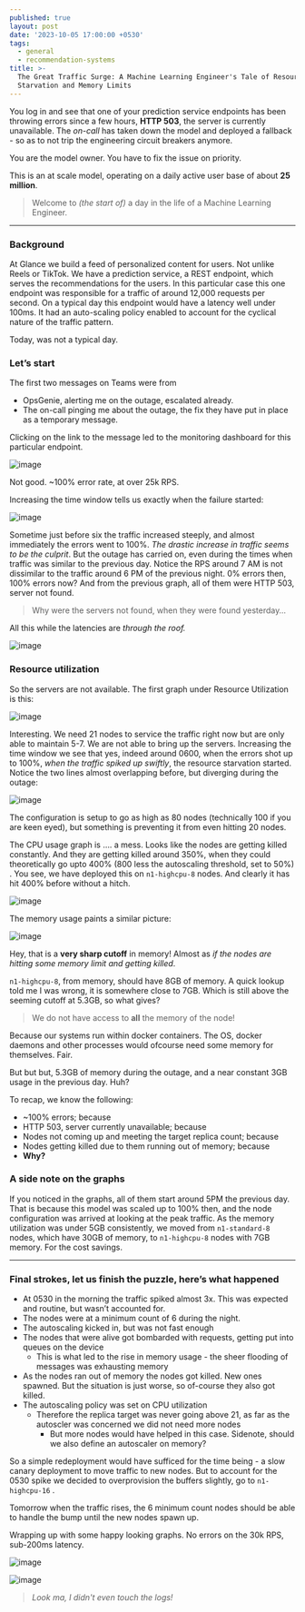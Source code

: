 ```yaml
---
published: true
layout: post
date: '2023-10-05 17:00:00 +0530'
tags:
  - general
  - recommendation-systems
title: >-
  The Great Traffic Surge: A Machine Learning Engineer's Tale of Resource
  Starvation and Memory Limits
---
```

You log in and see that one of your prediction service endpoints has been throwing errors since a few hours, **HTTP 503**, the server is currently unavailable. The *on-call* has taken down the model and deployed a fallback - so as to not trip the engineering circuit breakers anymore.

You are the model owner. You have to fix the issue on priority.

This is an at scale model, operating on a daily active user base of about **25 million**.

> Welcome to *(the start of)* a day in the life of a Machine Learning Engineer.

----

### Background


At Glance we build a feed of personalized content for users. Not unlike Reels or TikTok. We have a prediction service, a REST endpoint, which serves the recommendations for the users. In this particular case this one endpoint was responsible for a traffic of around 12,000 requests per second. On a typical day this endpoint would have a latency well under 100ms. It had an auto-scaling policy enabled to account for the cyclical nature of the traffic pattern.

Today, was not a typical day.

### Let’s start


The first two messages on Teams were from 


- OpsGenie, alerting me on the outage, escalated already.
- The on-call pinging me about the outage, the fix they have put in place as a temporary message.

Clicking on the link to the message led to the monitoring dashboard for this particular endpoint.

![image]({{site.baseurl}}/media/FirstView.png)

Not good. ~100% error rate, at over 25k RPS.

Increasing the time window tells us exactly when the failure started:

![image]({{site.baseurl}}/media/SecondLook.png)

Sometime just before six the traffic increased steeply, and almost immediately the errors went to 100%. *The drastic increase in traffic seems to be the culprit*. But the outage has carried on, even during the times when traffic was similar to the previous day. Notice the RPS around 7 AM is not dissimilar to the traffic around 6 PM of the previous night. 0% errors then, 100% errors now? And from the previous graph, all of them were HTTP 503, server not found. 

> Why were the servers not found, when they were found yesterday… 


All this while the latencies are *through the roof.*

![image]({{site.baseurl}}/media/RooftopLatencies.png)

### Resource utilization


So the servers are not available. The first graph under Resource Utilization is this:

![image]({{site.baseurl}}/media/ResUtilFirst.png)

Interesting. We need 21 nodes to service the traffic right now but are only able to maintain 5-7. We are not able to bring up the servers. Increasing the time window we see that yes, indeed around 0600, when the errors shot up to 100%, *when the traffic spiked up swiftly*, the resource starvation started. Notice the two lines almost overlapping before, but diverging during the outage:

![image]({{site.baseurl}}/media/ResUtilSecond.png)

The configuration is setup to go as high as 80 nodes (technically 100 if you are keen eyed), but something is preventing it from even hitting 20 nodes.

The CPU usage graph is …. a mess. Looks like the nodes are getting killed constantly. And they are getting killed around 350%, when they could theoretically go upto 400% (800 less the autoscaling threshold, set to 50%) . You see, we have deployed this on `n1-highcpu-8` nodes. And clearly it has hit 400% before without a hitch.

![image]({{site.baseurl}}/media/CPUUsage.png)

The memory usage paints a similar picture:

![image]({{site.baseurl}}/media/MemUsage.png)

Hey, that is a **very sharp cutoff** in memory! Almost as *if the nodes are hitting some memory limit and getting killed*.

`n1-highcpu-8`, from memory, should have 8GB of memory. A quick lookup told me I was wrong, it is somewhere close to 7GB. Which is still above the seeming cutoff at 5.3GB, so what gives?

> We do not have access to **all** the memory of the node!


Because our systems run within docker containers. The OS, docker daemons and other processes would ofcourse need some memory for themselves. Fair.

But but but, 5.3GB of memory during the outage, and a near constant 3GB usage in the previous day. Huh?

To recap, we know the following:


- ~100% errors; because
- HTTP 503, server currently unavailable; because
- Nodes not coming up and meeting the target replica count; because
- Nodes getting killed due to them running out of memory; because
- **Why?**

### A side note on the graphs

If you noticed in the graphs, all of them start around 5PM the previous day. That is because this model was scaled up to 100% then, and the node configuration was arrived at looking at the peak traffic. As the memory utilization was under 5GB consistently, we moved from `n1-standard-8` nodes, which have 30GB of memory, to `n1-highcpu-8` nodes with 7GB memory. For the cost savings. 

----

### Final strokes, let us finish the puzzle, here’s what happened

- At 0530 in the morning the traffic spiked almost 3x. This was expected and routine, but wasn’t accounted for. 
- The nodes were at a minimum count of 6 during the night.
- The autoscaling kicked in, but was not fast enough
- The nodes that were alive got bombarded with requests, getting put into queues on the device
	- This is what led to the rise in memory usage - the sheer flooding of messages was exhausting memory
- As the nodes ran out of memory the nodes got killed. New ones spawned. But the situation is just worse, so of-course they also got killed.
- The autoscaling policy was set on CPU utilization
	- Therefore the replica target was never going above 21, as far as the autoscler was concerned we did not need more nodes
		- But more nodes would have helped in this case. Sidenote, should we also define an autoscaler on memory?

So a simple redeployment would have sufficed for the time being - a slow canary deployment to move traffic to new nodes. But to account for the 0530 spike we decided to overprovision the buffers slightly, go to `n1-highcpu-16` . 

Tomorrow when the traffic rises, the 6 minimum count nodes should be able to handle the bump until the new nodes spawn up.

Wrapping up with some happy looking graphs. No errors on the 30k RPS, sub-200ms latency.

![image]({{site.baseurl}}/media/FinalOne.png)

![image]({{site.baseurl}}/media/FinalTwo.png)

> *Look ma, I didn't even touch the logs!*
